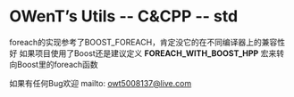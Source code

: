 OWenT’s Utils -- C&CPP -- std
=============

foreach的实现参考了BOOST_FOREACH，肯定没它的在不同编译器上的兼容性好
如果项目使用了Boost还是建议定义 **FOREACH_WITH_BOOST_HPP** 宏来转向Boost里的foreach函数

如果有任何Bug欢迎 mailto: owt5008137@live.com
